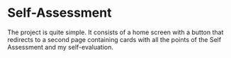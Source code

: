 # Self-Assessment
The project is quite simple. It consists of a home screen with a button that redirects to a second page containing cards with all the points of the Self Assessment and my self-evaluation.
